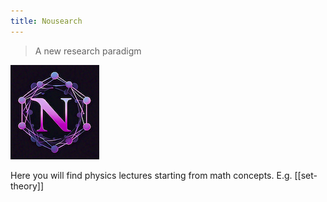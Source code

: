 ```yaml
---
title: Nousearch
---
```

>  A new research paradigm

![nous2](assets/images/nous2.png)

Here you will find physics lectures starting from math concepts. E.g. [[set-theory]]